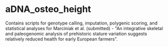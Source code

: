 # aDNA_osteo_height

Contains scripts for genotype calling, imputation, polygenic scoring, and statistical analyses for Marciniak et al. (submitted) - "An integrative skeletal and paleogenomic analysis of prehistoric stature variation suggests relatively reduced health for early European farmers".
